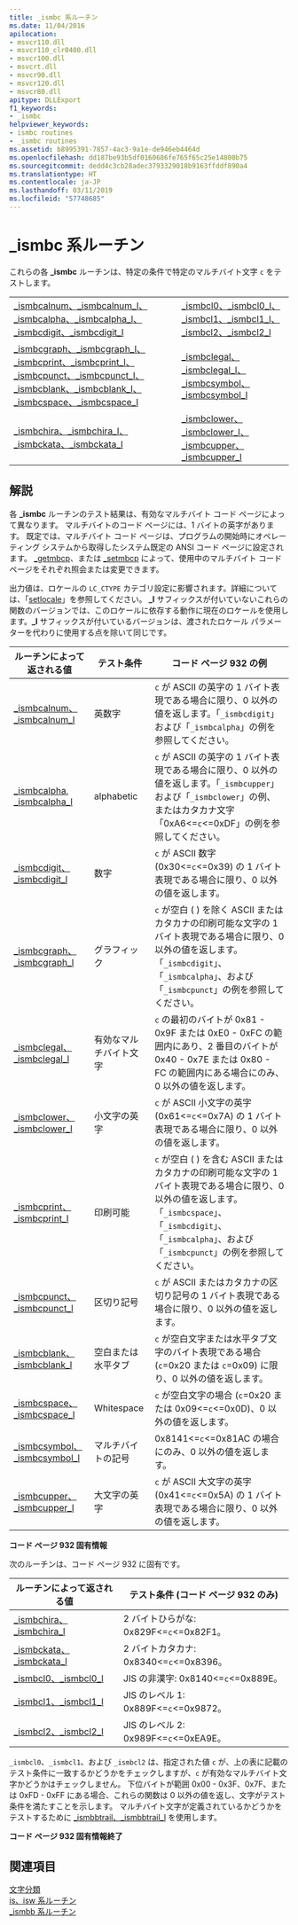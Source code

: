 ```yaml
---
title: _ismbc 系ルーチン
ms.date: 11/04/2016
apilocation:
- msvcr110.dll
- msvcr110_clr0400.dll
- msvcr100.dll
- msvcrt.dll
- msvcr90.dll
- msvcr120.dll
- msvcr80.dll
apitype: DLLExport
f1_keywords:
- _ismbc
helpviewer_keywords:
- ismbc routines
- _ismbc routines
ms.assetid: b8995391-7857-4ac3-9a1e-de946eb4464d
ms.openlocfilehash: dd187be93b5df0160686fe765f65c25e14800b75
ms.sourcegitcommit: dedd4c3cb28adec3793329018b9163ffddf890a4
ms.translationtype: HT
ms.contentlocale: ja-JP
ms.lasthandoff: 03/11/2019
ms.locfileid: "57748685"
---
```

# <a name="ismbc-routines"></a>_ismbc 系ルーチン

これらの各 **_ismbc** ルーチンは、特定の条件で特定のマルチバイト文字 `c` をテストします。

|||
|-|-|
|[_ismbcalnum、_ismbcalnum_l、_ismbcalpha、_ismbcalpha_l、_ismbcdigit、_ismbcdigit_l](../c-runtime-library/reference/ismbcalnum-functions.md)|[_ismbcl0、_ismbcl0_l、_ismbcl1、_ismbcl1_l、_ismbcl2、_ismbcl2_l](../c-runtime-library/reference/ismbcl0-ismbcl0-l-ismbcl1-ismbcl1-l-ismbcl2-ismbcl2-l.md)|
|[_ismbcgraph、_ismbcgraph_l、_ismbcprint、_ismbcprint_l、_ismbcpunct、_ismbcpunct_l、_ismbcblank、_ismbcblank_l、_ismbcspace、_ismbcspace_l](../c-runtime-library/reference/ismbcgraph-functions.md)|[_ismbclegal、_ismbclegal_l、_ismbcsymbol、_ismbcsymbol_l](../c-runtime-library/reference/ismbclegal-ismbclegal-l-ismbcsymbol-ismbcsymbol-l.md)|
|[_ismbchira、_ismbchira_l、_ismbckata、_ismbckata_l](../c-runtime-library/reference/ismbchira-ismbchira-l-ismbckata-ismbckata-l.md)|[_ismbclower、_ismbclower_l、_ismbcupper、 _ismbcupper_l](../c-runtime-library/reference/ismbclower-ismbclower-l-ismbcupper-ismbcupper-l.md)|

## <a name="remarks"></a>解説

各 **_ismbc** ルーチンのテスト結果は、有効なマルチバイト コード ページによって異なります。 マルチバイトのコード ページには、1 バイトの英字があります。 既定では、マルチバイト コード ページは、プログラムの開始時にオペレーティング システムから取得したシステム既定の ANSI コード ページに設定されます。 [_getmbcp](../c-runtime-library/reference/getmbcp.md)、または [_setmbcp](../c-runtime-library/reference/setmbcp.md) によって、使用中のマルチバイト コード ページをそれぞれ照会または変更できます。

出力値は、ロケールの `LC_CTYPE` カテゴリ設定に影響されます。詳細については、「[setlocale](../c-runtime-library/reference/setlocale-wsetlocale.md)」を参照してください。 **_l** サフィックスが付いていないこれらの関数のバージョンでは、このロケールに依存する動作に現在のロケールを使用します。**_l** サフィックスが付いているバージョンは、渡されたロケール パラメーターを代わりに使用する点を除いて同じです。

|ルーチンによって返される値|テスト条件|コード ページ 932 の例|
|-------------|--------------------|---------------------------|
|[_ismbcalnum、_ismbcalnum_l](../c-runtime-library/reference/ismbcalnum-functions.md)|英数字|`c` が ASCII の英字の 1 バイト表現である場合に限り、0 以外の値を返します。「`_ismbcdigit`」および「`_ismbcalpha`」の例を参照してください。|
|[_ismbcalpha, _ismbcalpha_l](../c-runtime-library/reference/ismbcalnum-functions.md)|alphabetic|`c` が ASCII の英字の 1 バイト表現である場合に限り、0 以外の値を返します。「`_ismbcupper`」および「`_ismbclower`」の例、またはカタカナ文字「0xA6<=`c`<=0xDF」の例を参照してください。|
|[_ismbcdigit、_ismbcdigit_l](../c-runtime-library/reference/ismbcalnum-functions.md)|数字|`c` が ASCII 数字 (0x30<=`c`<=0x39) の 1 バイト表現である場合に限り、0 以外の値を返します。|
|[_ismbcgraph、_ismbcgraph_l](../c-runtime-library/reference/ismbcgraph-functions.md)|グラフィック|`c` が空白 ( ) を除く ASCII またはカタカナの印刷可能な文字の 1 バイト表現である場合に限り、0 以外の値を返します。 「`_ismbcdigit`」、「`_ismbcalpha`」、および「`_ismbcpunct`」の例を参照してください。|
|[_ismbclegal、_ismbclegal_l](../c-runtime-library/reference/ismbclegal-ismbclegal-l-ismbcsymbol-ismbcsymbol-l.md)|有効なマルチバイト文字|`c` の最初のバイトが 0x81 - 0x9F または 0xE0 - 0xFC の範囲内にあり、2 番目のバイトが 0x40 - 0x7E または 0x80 - FC の範囲内にある場合にのみ、0 以外の値を返します。|
|[_ismbclower、_ismbclower_l](../c-runtime-library/reference/ismbclower-ismbclower-l-ismbcupper-ismbcupper-l.md)|小文字の英字|`c` が ASCII 小文字の英字 (0x61<=`c`<=0x7A) の 1 バイト表現である場合に限り、0 以外の値を返します。|
|[_ismbcprint、_ismbcprint_l](../c-runtime-library/reference/ismbcgraph-functions.md)|印刷可能|`c` が空白 ( ) を含む ASCII またはカタカナの印刷可能な文字の 1 バイト表現である場合に限り、0 以外の値を返します。「`_ismbcspace`」、「`_ismbcdigit`」、「`_ismbcalpha`」、および「`_ismbcpunct`」の例を参照してください。|
|[_ismbcpunct、_ismbcpunct_l](../c-runtime-library/reference/ismbcgraph-functions.md)|区切り記号|`c` が ASCII またはカタカナの区切り記号の 1 バイト表現である場合に限り、0 以外の値を返します。|
|[_ismbcblank、_ismbcblank_l](../c-runtime-library/reference/ismbcgraph-functions.md)|空白または水平タブ|`c` が空白文字または水平タブ文字のバイト表現である場合 (`c`=0x20 または `c`=0x09) に限り、0 以外の値を返します。|
|[_ismbcspace、_ismbcspace_l](../c-runtime-library/reference/ismbcgraph-functions.md)|Whitespace|`c` が空白文字の場合 (`c`=0x20 または 0x09<=`c`<=0x0D)、0 以外の値を返します。|
|[_ismbcsymbol、_ismbcsymbol_l](../c-runtime-library/reference/ismbclegal-ismbclegal-l-ismbcsymbol-ismbcsymbol-l.md)|マルチバイトの記号|0x8141<=`c`<=0x81AC の場合にのみ、0 以外の値を返します。|
|[_ismbcupper、_ismbcupper_l](../c-runtime-library/reference/ismbclower-ismbclower-l-ismbcupper-ismbcupper-l.md)|大文字の英字|`c` が ASCII 大文字の英字 (0x41<=`c`<=0x5A) の 1 バイト表現である場合に限り、0 以外の値を返します。|

**コード ページ 932 固有情報**

次のルーチンは、コード ページ 932 に固有です。

|ルーチンによって返される値|テスト条件 (コード ページ 932 のみ)|
|-------------|-------------------------------------------|
|[_ismbchira、_ismbchira_l](../c-runtime-library/reference/ismbchira-ismbchira-l-ismbckata-ismbckata-l.md)|2 バイトひらがな: 0x829F<=`c`<=0x82F1。|
|[_ismbckata、_ismbckata_l](../c-runtime-library/reference/ismbchira-ismbchira-l-ismbckata-ismbckata-l.md)|2 バイトカタカナ: 0x8340<=`c`<=0x8396。|
|[_ismbcl0、_ismbcl0_l](../c-runtime-library/reference/ismbcl0-ismbcl0-l-ismbcl1-ismbcl1-l-ismbcl2-ismbcl2-l.md)|JIS の非漢字: 0x8140<=`c`<=0x889E。|
|[_ismbcl1、_ismbcl1_l](../c-runtime-library/reference/ismbcl0-ismbcl0-l-ismbcl1-ismbcl1-l-ismbcl2-ismbcl2-l.md)|JIS のレベル 1: 0x889F<=`c`<=0x9872。|
|[_ismbcl2、_ismbcl2_l](../c-runtime-library/reference/ismbcl0-ismbcl0-l-ismbcl1-ismbcl1-l-ismbcl2-ismbcl2-l.md)|JIS のレベル 2: 0x989F<=`c`<=0xEA9E。|

`_ismbcl0`、`_ismbcl1`、および `_ismbcl2` は、指定された値 `c` が、上の表に記載のテスト条件に一致するかどうかをチェックしますが、`c` が有効なマルチバイト文字かどうかはチェックしません。 下位バイトが範囲 0x00 - 0x3F、0x7F、または 0xFD - 0xFF にある場合、これらの関数は 0 以外の値を返し、文字がテスト条件を満たすことを示します。 マルチバイト文字が定義されているかどうかをテストするために [_ismbbtrail、_ismbbtrail_l](../c-runtime-library/reference/ismbbtrail-ismbbtrail-l.md) を使用します。

**コード ページ 932 固有情報終了**

## <a name="see-also"></a>関連項目

[文字分類](../c-runtime-library/character-classification.md)<br/>
[is、isw 系ルーチン](../c-runtime-library/is-isw-routines.md)<br/>
[_ismbb 系ルーチン](../c-runtime-library/ismbb-routines.md)
